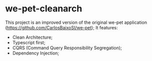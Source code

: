 # we-pet-cleanarch

This project is an improved version of the original we-pet application (https://github.com/CarlosBaixoSI/we-pet);
It features:
- Clean Architecture;
- Typescript first;
- CQRS (Command Query Responsibility Segregation);
- Dependency Injection;


